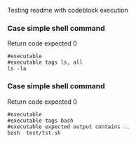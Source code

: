 Testing readme with codeblock execution

### Case simple shell command 
Return code expected 0
```
#executable
#executable tags ls, all
ls -la
```

### Case simple shell command 
Return code expected 0
```
#executable
#executable tags bash
#executable expected output contains ..
bash  test/tst.sh
```
